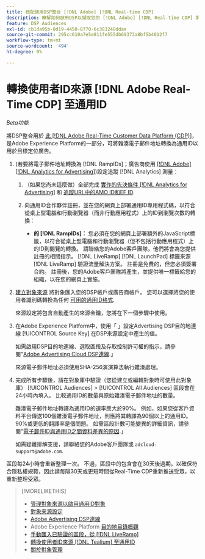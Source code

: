 ```yaml
---
title: 搭配使用DSP整合 [!DNL Adobe] [!DNL Real-time CDP]
description: 瞭解如何啟用DSP以擷取您的 [!DNL Adobe] [!DNL Real-time CDP] 第一方區段。
feature: DSP Audiences
exl-id: cb1da95b-0d19-4450-8770-6c383248ddae
source-git-commit: 295cc610a7e5e811fe555db69373a8bf5b4012f7
workflow-type: tm+mt
source-wordcount: '494'
ht-degree: 0%

---
```


# 轉換使用者ID來源 [!DNL Adobe Real-Time CDP] 至通用ID

*Beta功能*

將DSP整合用於 [此 [!DNL Adobe Real-Time Customer Data Platform (CDP)]](https://experienceleague.adobe.com/docs/experience-platform/rtcdp/overview.html?lang=zh-Hant)，是Adobe Experience Platform的一部分，可將雜湊電子郵件地址轉換為通用ID以用於目標定位廣告。

1. (若要將電子郵件地址轉換為 [!DNL RampIDs]<!-- or [!DNL ID5] IDs -->；廣告商使用 [[!DNL Adobe] [!DNL Analytics for Advertising]](/help/integrations/analytics/overview.md))設定追蹤 [!DNL Analytics] 測量：

   1. （如果您尚未這麼做）全部完成 [實作的先決條件 [!DNL Analytics for Advertising]](/help/integrations/analytics/prerequisites.md) 和 [追蹤URL中的AMO ID和EF ID](/help/integrations/analytics/ids.md).

   1. 向通用ID合作夥伴註冊，並在您的網頁上部署通用ID專用程式碼，以符合從桌上型電腦和行動瀏覽器（而非行動應用程式）上的ID到瀏覽次數的轉換：

      * **的 [!DNL RampIDs]：** 您必須在您的網頁上部署額外的JavaScript標籤，以符合從桌上型電腦和行動瀏覽器（但不包括行動應用程式）上的ID到閱覽的轉換。 請聯絡您的Adobe客戶團隊，他們將會為您提供註冊的相關指示。 [!DNL LiveRamp] [!DNL LaunchPad] 標籤來源 [!DNL LiveRamp] 驗證流量解決方案。 註冊是免費的，但您必須簽署合約。 註冊後，您的Adobe客戶團隊將產生，並提供唯一標籤給您的組織，以在您的網頁上實施。

1. [建立對象來源](source-create.md) 將對象匯入您的DSP帳戶或廣告商帳戶。 您可以選擇將您的使用者識別碼轉換為任何 [可用的通用ID格式](source-about.md).

   來源設定將包含自動產生的來源金鑰，您將在下一個步驟中使用。

1. 在Adobe Experience Platform中，使用「 」設定Advertising DSP目的地連線 [!UICONTROL Source Key] 在DSP來源設定中產生的值。

   如需啟用DSP目的地連線、選取區段及存取控制許可權的指示，請參閱&quot;[Adobe Advertising Cloud DSP連線](https://experienceleague.adobe.com/docs/experience-platform/destinations/catalog/advertising/adobe-advertising-cloud-connection.html).」

   來源電子郵件地址必須使用SHA-256演演算法執行雜湊處理。

1. 完成所有步驟後，請在對象庫中驗證（您從建立或編輯對象時可使用此對象庫） [!UICONTROL Audiences] > [!UICONTROL All Audiences] 區段會在24小時內填入。 比較通用ID的數量與原始雜湊電子郵件地址的數量。

   雜湊電子郵件地址轉譯為通用ID的速率應大於90%。 例如，如果您從客戶資料平台傳送100個雜湊電子郵件地址，則應將其轉譯為90個以上的通用ID。 90%或更低的翻譯率是個問題。 如需區段計數可能變異的詳細資訊，請參閱&quot;[電子郵件ID與通用ID之間資料差異的原因](#universal-ids-data-variances).」

   如需疑難排解支援，請聯絡您的Adobe客戶團隊或 `adcloud-support@adobe.com`.

區段每24小時會重新整理一次。 不過，區段中的包含會在30天後過期，以確保符合隱私權規範，因此請每隔30天或更短時間從Real-Time CDP重新推送受眾，以重新整理受眾。

>[!MORELIKETHIS]
>
>* [管理對象來源以啟用通用ID對象](source-manage.md)
>* [對象來源設定](source-settings.md)
>* [Adobe Advertising DSP連線](https://experienceleague.adobe.com/docs/experience-platform/destinations/catalog/advertising/adobe-advertising-cloud-connection.html)
>* Adobe Experience Platform [目的地目錄概觀](https://experienceleague.adobe.com/docs/experience-platform/destinations/catalog/overview.html)
>* [手動匯入已驗證的區段，從 [!DNL LiveRamp]](/help/dsp/audiences/sources/source-import-liveramp-segments.md)
>* [轉換使用者ID來源 [!DNL Tealium] 至通用ID](/help/dsp/audiences/sources/source-tealium.md)
>* [關於對象管理](/help/dsp/audiences/audience-about.md)

<!--
>* [Convert User IDs from [!DNL Optimizely] to Universal IDs](/help/dsp/audiences/sources/source-optimizely.md)
-->
